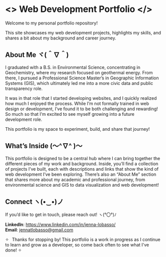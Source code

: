 # <> Web Development Portfolio </>

Welcome to my personal portfolio repository!

This site showcases my web development projects, highlights my skills, and shares a bit about my background and career journey.



## About Me ヾ(＾∇＾) 

I graduated with a B.S. in Environmental Science, concentrating in Geochemistry, where my research focused on geothermal energy. From there, I pursued a Professional Science Master’s in Geographic Information Systems (GIS), which ultimately led me into a more civic data and public transparency role.

It was in that role that I started developing websites, and I quickly realized how much I enjoyed the process. While I’m not formally trained in web design or development, I’ve found it to be both challenging and rewarding! So much so that I’m excited to see myself growing into a future development role.

This portfolio is my space to experiment, build, and share that journey! 



## What’s Inside (〜^∇^ )〜 

This portfolio is designed to be a central hub where I can bring together the different pieces of my work and background. Inside, you’ll find a collection of projects I’ve built, each with descriptions and links that show the kind of web development I’ve been exploring. There’s also an “About Me” section that shares more about my academic and professional journey, from environmental science and GIS to data visualization and web development!



## Connect ヽ(•‿•)ノ

If you’d like to get in touch, please reach out! ヽ(°〇°)ﾉ

**LinkedIn**: https://www.linkedin.com/in/jenna-lobasso/
<br>**Email**: jennatlobasso@gmail.com

✧⠀Thanks for stopping by! This portfolio is a work in progress as I continue to learn and grow as a developer, so come back often to see what I've done! ✧⠀ 
